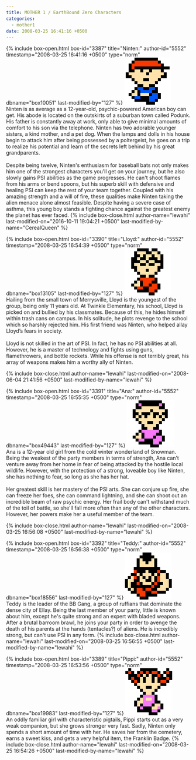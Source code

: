 ```yaml
---
title: MOTHER 1 / EarthBound Zero Characters
categories:
  - mother1
date: 2008-03-25 16:41:16 +0500
---
```

{% include box-open.html box-id="3387" title="Ninten:" author-id="5552" timestamp="2008-03-25 16:41:16 +0500" type="norm" dbname="box10051" last-modified-by="127" %}
<IMG class="picleft" src="ninten.png" /><br />Ninten is as average as a 12-year-old, psychic-powered American boy can get. His abode is located on the outskirts of a suburban town called Podunk. His father is constantly away at work, only able to give minimal amounts of comfort to his son via the telephone. Ninten has two adorable younger sisters, a kind mother, and a pet dog. When the lamps and dolls in his house begin to attack him after being possessed by a poltergeist, he goes on a trip to realize his potential and learn of the secrets left behind by his great grandparents.<br />
<br />
Despite being twelve, Ninten's enthusiasm for baseball bats not only makes him one of the strongest characters you'll get on your journey, but he also slowly gains PSI abilities as the game progresses. He can't shoot flames from his arms or bend spoons, but his superb skill with defensive and healing PSI can keep the rest of your team together. Coupled with his amazing strength and a will of fire, these qualities make Ninten taking the alien menace alone almost feasible. Despite having a severe case of asthma, this young boy stands a fighting chance against the greatest enemy the planet has ever faced.
{% include box-close.html author-name="lewahi" last-modified-on="2016-10-11 19:04:21 +0500" last-modified-by-name="CerealQueen" %}

{% include box-open.html box-id="3390" title="Lloyd:" author-id="5552" timestamp="2008-03-25 16:54:39 +0500" type="norm" dbname="box13105" last-modified-by="127" %}
<IMG class="picleft" src="lloyd.png" /><br />Hailing from the small town of Merrysville, Lloyd is the youngest of the group, being only 11 years old. At Twinkle Elementary, his school, Lloyd is picked on and bullied by his classmates. Because of this, he hides himself within trash cans on campus. In his solitude, he plots revenge to the school which so harshly rejected him. His first friend was Ninten, who helped allay Lloyd’s fears in society.<br />
<br />
Lloyd is not skilled in the art of PSI. In fact, he has no PSI abilities at all. However, he is a master of technology and fights using guns, flamethrowers, and bottle rockets. While his offense is not terribly great, his array of weapons makes him a worthy ally of Ninten.

{% include box-close.html author-name="lewahi" last-modified-on="2008-06-04 21:41:56 +0500" last-modified-by-name="lewahi" %}

{% include box-open.html box-id="3391" title="Ana:" author-id="5552" timestamp="2008-03-25 16:55:35 +0500" type="norm" dbname="box49443" last-modified-by="127" %}
<IMG class="picleft" src="ana.png" /><br />Ana is a 12-year old girl from the cold winter wonderland of Snowman. Being the weakest of the party members in terms of strength, Ana can’t venture away from her home in fear of being attacked by the hostile local wildlife. However, with the protection of a strong, loveable boy like Ninten, she has nothing to fear, so long as she has her hat.<br />
<br />
Her greatest skill is her mastery of the PSI arts. She can conjure up fire, she can freeze her foes, she can command lightning, and she can shoot out an incredible beam of raw psychic energy. Her frail body can't withstand much of the toil of battle, so she'll fall more often than any of the other characters. However, her powers make her a useful member of the team. 

{% include box-close.html author-name="lewahi" last-modified-on="2008-03-25 16:56:08 +0500" last-modified-by-name="lewahi" %}

{% include box-open.html box-id="3392" title="Teddy:" author-id="5552" timestamp="2008-03-25 16:56:38 +0500" type="norm" dbname="box18556" last-modified-by="127" %}
<IMG class="picleft" src="teddy.png" /><br />Teddy is the leader of the BB Gang, a group of ruffians that dominate the dense city of Ellay. Being the last member of your party, little is known about him, except he's quite strong and an expert with bladed weapons. After a brutal barroom brawl, he joins your party in order to avenge the death of his parents at the hands (tentacles?) of aliens. He is incredibly strong, but can't use PSI in any form.
{% include box-close.html author-name="lewahi" last-modified-on="2008-03-25 16:56:55 +0500" last-modified-by-name="lewahi" %}

{% include box-open.html box-id="3389" title="Pippi:" author-id="5552" timestamp="2008-03-25 16:53:56 +0500" type="norm" dbname="box19983" last-modified-by="127" %}
<IMG class="picleft" src="pippi.png" /><br />An oddly familiar girl with characteristic pigtails, Pippi starts out as a very weak companion, but she grows stronger very fast. Sadly, Ninten only spends a short amount of time with her. He saves her from the cemetery, earns a sweet kiss, and gets a very helpful item, the Franklin Badge.
{% include box-close.html author-name="lewahi" last-modified-on="2008-03-25 16:54:26 +0500" last-modified-by-name="lewahi" %}
